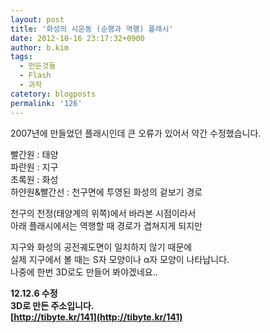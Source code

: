```yaml
---
layout: post
title: '화성의 시운동 (순행과 역행) 플래시'
date: 2012-10-16 23:17:32+0900
author: b.kim
tags:
  - 만든것들
  - Flash
  - 과학
catetory: blogposts
permalink: '126'
---
```



  
2007년에 만들었던 플래시인데 큰 오류가 있어서 약간 수정했습니다.  
  
빨간원 : 태양  
파란원 : 지구  
초록원 : 화성  
하얀원&빨간선 : 천구면에 투영된 화성의 겉보기 경로  
  
  
천구의 천정(태양계의 위쪽)에서 바라본 시점이라서  
아래 플래시에서는 역행할 때  경로가 겹쳐지게 되지만  
  
지구와 화성의 공전궤도면이 일치하지 않기 때문에  
실제 지구에서 볼 때는 S자 모양이나 α자 모양이 나타납니다.  
나중에 한번 3D로도 만들어 봐야겠네요..  
  
**12.12.6 수정  
3D로 만든 주소입니다.  
[http://tibyte.kr/141](http://tibyte.kr/141)**

  

